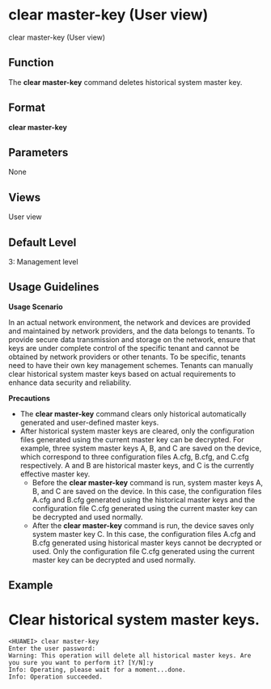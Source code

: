 clear master-key (User view)
============================

clear master-key (User view)

Function
--------



The **clear master-key** command deletes historical system master key.




Format
------

**clear master-key**


Parameters
----------

None

Views
-----

User view


Default Level
-------------

3: Management level


Usage Guidelines
----------------

**Usage Scenario**

In an actual network environment, the network and devices are provided and maintained by network providers, and the data belongs to tenants. To provide secure data transmission and storage on the network, ensure that keys are under complete control of the specific tenant and cannot be obtained by network providers or other tenants. To be specific, tenants need to have their own key management schemes. Tenants can manually clear historical system master keys based on actual requirements to enhance data security and reliability.

**Precautions**

* The **clear master-key** command clears only historical automatically generated and user-defined master keys.
* After historical system master keys are cleared, only the configuration files generated using the current master key can be decrypted. For example, three system master keys A, B, and C are saved on the device, which correspond to three configuration files A.cfg, B.cfg, and C.cfg respectively. A and B are historical master keys, and C is the currently effective master key.
  + Before the **clear master-key** command is run, system master keys A, B, and C are saved on the device. In this case, the configuration files A.cfg and B.cfg generated using the historical master keys and the configuration file C.cfg generated using the current master key can be decrypted and used normally.
  + After the **clear master-key** command is run, the device saves only system master key C. In this case, the configuration files A.cfg and B.cfg generated using historical master keys cannot be decrypted or used. Only the configuration file C.cfg generated using the current master key can be decrypted and used normally.


Example
-------

# Clear historical system master keys.
```
<HUAWEI> clear master-key
Enter the user password:                                                        
Warning: This operation will delete all historical master keys. Are you sure you want to perform it? [Y/N]:y                                                    
Info: Operating, please wait for a moment...done.
Info: Operation succeeded.

```